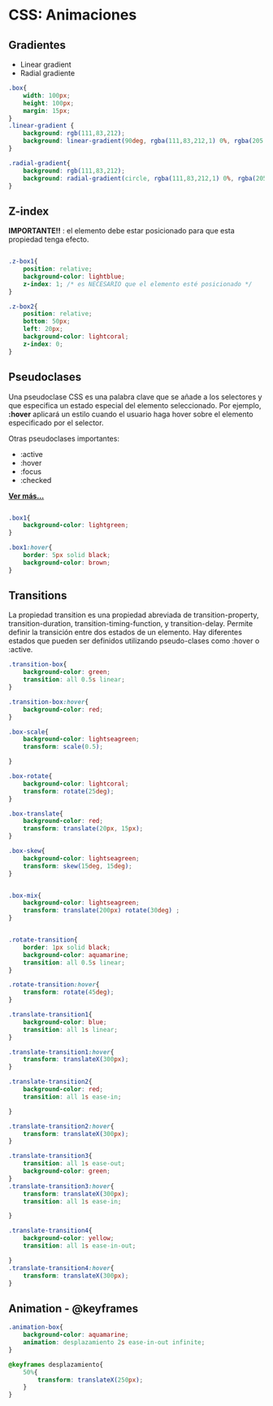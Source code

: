 # CSS: Animaciones

## Gradientes

- Linear gradient
- Radial gradiente
```css
.box{
    width: 100px;
    height: 100px;
    margin: 15px;
}
.linear-gradient {
    background: rgb(111,83,212);
    background: linear-gradient(90deg, rgba(111,83,212,1) 0%, rgba(205,76,211,1) 50%, rgba(38,167,209,1) 100%);
}

.radial-gradient{
    background: rgb(111,83,212);
    background: radial-gradient(circle, rgba(111,83,212,1) 0%, rgba(205,76,211,1) 50%, rgba(38,167,209,1) 100%);
}

```
## Z-index

**IMPORTANTE!!** : el elemento debe estar posicionado para que esta propiedad tenga efecto.

```css

.z-box1{
    position: relative;
    background-color: lightblue;
    z-index: 1; /* es NECESARIO que el elemento esté posicionado */
}

.z-box2{
    position: relative;
    bottom: 50px;
    left: 20px;
    background-color: lightcoral;
    z-index: 0;
}

```
## Pseudoclases

Una pseudoclase CSS es una palabra clave que se añade a los selectores y que especifica un estado especial del elemento seleccionado. Por ejemplo,  **:hover** aplicará un estilo cuando el usuario haga hover sobre el elemento especificado por el selector.

Otras pseudoclases importantes:
- :active
- :hover
- :focus
- :checked

[**Ver más...**](https://developer.mozilla.org/es/docs/Web/CSS/Pseudo-classes)

```css

.box1{
    background-color: lightgreen;
}

.box1:hover{
    border: 5px solid black;
    background-color: brown;
}

```

## Transitions
La propiedad transition es una propiedad abreviada de transition-property, transition-duration, transition-timing-function, y transition-delay. Permite definir la transición entre dos estados de un elemento. Hay diferentes estados que pueden ser definidos utilizando pseudo-clases como :hover o :active.


```css
.transition-box{
    background-color: green;
    transition: all 0.5s linear;
}

.transition-box:hover{
    background-color: red;
}

.box-scale{
    background-color: lightseagreen;
    transform: scale(0.5);

}

.box-rotate{
    background-color: lightcoral;
    transform: rotate(25deg);
}

.box-translate{
    background-color: red;
    transform: translate(20px, 15px);
}

.box-skew{
    background-color: lightseagreen;
    transform: skew(15deg, 15deg);
}


.box-mix{
    background-color: lightseagreen;
    transform: translate(200px) rotate(30deg) ;
}


.rotate-transition{
    border: 1px solid black;
    background-color: aquamarine;
    transition: all 0.5s linear;
}

.rotate-transition:hover{
    transform: rotate(45deg);
}

.translate-transition1{
    background-color: blue;
    transition: all 1s linear;
}

.translate-transition1:hover{
    transform: translateX(300px);
}

.translate-transition2{
    background-color: red;
    transition: all 1s ease-in;

}

.translate-transition2:hover{
    transform: translateX(300px);
}

.translate-transition3{
    transition: all 1s ease-out;
    background-color: green;
}
.translate-transition3:hover{
    transform: translateX(300px);
    transition: all 1s ease-in;

}

.translate-transition4{
    background-color: yellow;
    transition: all 1s ease-in-out;

}
.translate-transition4:hover{
    transform: translateX(300px);
}
```

## Animation - @keyframes

```css
.animation-box{
    background-color: aquamarine;
    animation: desplazamiento 2s ease-in-out infinite;
}

@keyframes desplazamiento{
    50%{
        transform: translateX(250px);
    }
}

```